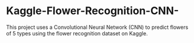 # Kaggle-Flower-Recognition-CNN-
This project uses a Convolutional Neural Network (CNN) to predict flowers of 5 types using the flower recognition dataset on Kaggle.
